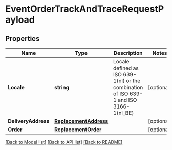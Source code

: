 # EventOrderTrackAndTraceRequestPayload

## Properties

Name | Type | Description | Notes
------------ | ------------- | ------------- | -------------
**Locale** | **string** | Locale defined as ISO 639-1(nl) or the combination of ISO 639-1 and ISO 3166-1(nl_BE) | [optional] 
**DeliveryAddress** | [**ReplacementAddress**](ReplacementAddress.md) |  | [optional] 
**Order** | [**ReplacementOrder**](ReplacementOrder.md) |  | [optional] 

[[Back to Model list]](../README.md#documentation-for-models) [[Back to API list]](../README.md#documentation-for-api-endpoints) [[Back to README]](../README.md)


